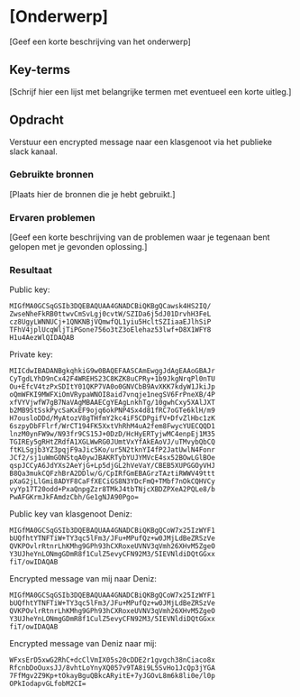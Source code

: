 # [Onderwerp]
[Geef een korte beschrijving van het onderwerp]

## Key-terms
[Schrijf hier een lijst met belangrijke termen met eventueel een korte uitleg.]

## Opdracht

Verstuur een encrypted message naar een klasgenoot via het publieke slack kanaal.


### Gebruikte bronnen
[Plaats hier de bronnen die je hebt gebruikt.]

### Ervaren problemen
[Geef een korte beschrijving van de problemen waar je tegenaan bent gelopen met je gevonden oplossing.]

### Resultaat
Public key:

    MIGfMA0GCSqGSIb3DQEBAQUAA4GNADCBiQKBgQCawsk4HS2IQ/
    ZwseNheFkRB0ttwvCmSvLgj0cvtW/SZIDa6j5dJ01DrvhH3FeL
    cz8UgyLWNNUCj+1QNKNBjVQmwfQL1yiu5HcltSZIiaaEJlhSiP
    TFhV4jplUcqWljTiPGone756o3tZ3oElehaz53lwf+D8X1WFY8
    H1u4AezWlQIDAQAB

Private key:

    MIICdwIBADANBgkqhkiG9w0BAQEFAASCAmEwggJdAgEAAoGBAJr
    CyTgdLYhD9nCx42F4WREHS23C8KZK8uCPRy+1b9JkgNrqPl0nTU
    Ou+EfcV4tzPxSDItY01QKP7VA0o0GNVCbB9AvXKK7kdyW1JkiJp
    oQmWFKI9MWFXiOmVRypaWNOI8aid7vnqje1negSV6FrPneXB/4P
    xfVYVjwfW7gB7NaVAgMBAAECgYEAgLnkhTg/10gwhCxy5XAlJXT
    b2MB9StSskPycSaKxEF9ojq6okPNP4Sx4d81fRC7oGTe6klH/m9
    H7ousloDDd/MyAtozV8gTHfmY2kc4iF5CDPgifV+DfvZlHbc1zK
    6szpyDbFFlrf/WrCT194FK5XxtVhRhM4uA2fem8FwycYUECQQD1
    lnzM0ynFW9w/N93fr9CS15J+0DzD/HcHyERTyjwMC4enpEj1M35
    TGIREy5gRHtZRdfA1XGLWwRG0JUmtVxYfAkEAoVJ/uTMvybQbCQ
    ftKLSgjb3YZ3pqjF9aJic5Ko/ur5N2tknYI4fP2JatUwlN4Fonr
    JCf2/sj1uWmGONStqA0ywJBAKRTybYUJYMVcE4sx52BOwLGlBOe
    qspJCCyA6JdYXs2AeYjG+Lp5djGL2hVeVaY/CBEB5XUPGGOyVHJ
    B8Qa3mukCQFzhBrA2DDlw/G/CpIRfGmEBAGrzTAztiRWWV49ttt
    pXaG2jLlGmi8ADYF8CaFfXECiGS8N3YDcFmQ+TMbf7nOkCQHVCy
    vyYp17T20odd+PxaQnpgZzr8TMkJ4tbTNjcXBDZPXeA2PQLe8/b
    PwAFGKrmJkFAmdzCbh/Ge1gNJA90Pgo=

Public key van klasgenoot Deniz:

    MIGfMA0GCSqGSIb3DQEBAQUAA4GNADCBiQKBgQCoW7x25IzWYF1
    bUQfhtYTNFTiW+TY3qc5lFm3/JFu+MPufQz+w0JMjLdBeZRSzVe
    QVKPOvlrRtnrLhKMhg9GPh93hCXRoxeUVNV3qVmh26XHvM5ZgeO
    Y3UJheYnLONmgGDmR8f1CulZ5evyCFN92M3/5IEVNldiDQtGGxx
    fiT/owIDAQAB

Encrypted message van mij naar Deniz:

    MIGfMA0GCSqGSIb3DQEBAQUAA4GNADCBiQKBgQCoW7x25IzWYF1
    bUQfhtYTNFTiW+TY3qc5lFm3/JFu+MPufQz+w0JMjLdBeZRSzVe
    QVKPOvlrRtnrLhKMhg9GPh93hCXRoxeUVNV3qVmh26XHvM5ZgeO
    Y3UJheYnLONmgGDmR8f1CulZ5evyCFN92M3/5IEVNldiDQtGGxx
    fiT/owIDAQAB

Encrypted message van Deniz naar mij:

    WFxsErD5xwG2RhC+dcClVmIX05s20cDDE2r1gvgch38nCiaco8x
    RfcnbDoOuxsJJ/8vhtLoYnyXQ057v9TA8i9L5SvHo1JcQp3jYGA
    7FfMgv2Z9Kp+tOkayBguQBkcARyitE+7yJGOvL8m6k8li0e/l0p
    OPkIodapvGLfobM2CI=


